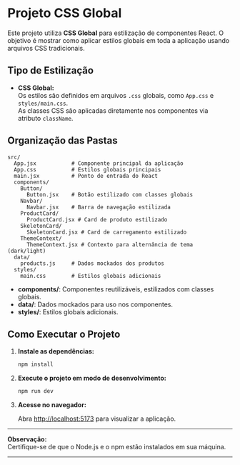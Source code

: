 # Projeto CSS Global

Este projeto utiliza **CSS Global** para estilização de componentes React. O objetivo é mostrar como aplicar estilos globais em toda a aplicação usando arquivos CSS tradicionais.

## Tipo de Estilização

- **CSS Global:**  
  Os estilos são definidos em arquivos `.css` globais, como `App.css` e `styles/main.css`.  
  As classes CSS são aplicadas diretamente nos componentes via atributo `className`.

## Organização das Pastas

```
src/
  App.jsx           # Componente principal da aplicação
  App.css           # Estilos globais principais
  main.jsx          # Ponto de entrada do React
  components/
    Button/
      Button.jsx    # Botão estilizado com classes globais
    Navbar/
      Navbar.jsx    # Barra de navegação estilizada
    ProductCard/
      ProductCard.jsx # Card de produto estilizado
    SkeletonCard/
      SkeletonCard.jsx # Card de carregamento estilizado
    ThemeContext/
      ThemeContext.jsx # Contexto para alternância de tema (dark/light)
  data/
    products.js     # Dados mockados dos produtos
  styles/
    main.css        # Estilos globais adicionais
```

- **components/**: Componentes reutilizáveis, estilizados com classes globais.
- **data/**: Dados mockados para uso nos componentes.
- **styles/**: Estilos globais adicionais.

## Como Executar o Projeto

1. **Instale as dependências:**

   ```bash
   npm install
   ```

2. **Execute o projeto em modo de desenvolvimento:**

   ```bash
   npm run dev
   ```

3. **Acesse no navegador:**

   Abra [http://localhost:5173](http://localhost:5173) para visualizar a aplicação.

---

**Observação:**  
Certifique-se de que o Node.js e o npm estão instalados em sua máquina.

---